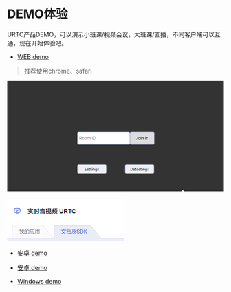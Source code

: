 #  DEMO体验

URTC产品DEMO，可以演示小班课/视频会议，大班课/直播，不同客户端可以互通，现在开始体验吧。

 - [WEB demo](https://demo.urtc.com.cn/)

> 推荐使用chrome、safari

![](/images/demoImage/webdemo.gif) 

![](/images/download_SDK.png) 

 - [安卓 demo](https://fir.im/91cy)
 
 - [安卓 demo](https://fir.im/vy1e)
 
 - [Windows demo](http://urtcdemo.cn-bj.ufileos.com/URTCwindowsDEMOx8620191210.zip)
 
  
